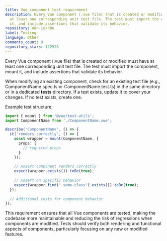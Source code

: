 ```yaml
---
title: Vue component test requirement
description: Every Vue component (.vue file) that is created or modified must have
  at least one corresponding unit test file. The test must import the component, mount
  it, and include assertions that validate its behavior.
repository: n8n-io/n8n
label: Testing
language: Other
comments_count: 9
repository_stars: 122978
---
```


Every Vue component (.vue file) that is created or modified must have at least one corresponding unit test file. The test must import the component, mount it, and include assertions that validate its behavior.

When modifying an existing component, check for an existing test file (e.g., ComponentName.spec.ts or ComponentName.test.ts) in the same directory or in a dedicated __tests__ directory. If a test exists, update it to cover your changes. If no test exists, create one.

Example test structure:
```typescript
import { mount } from '@vue/test-utils';
import ComponentName from './ComponentName.vue';

describe('ComponentName', () => {
  it('renders correctly', () => {
    const wrapper = mount(ComponentName, {
      props: {
        // required props
      }
    });
    
    // Assert component renders correctly
    expect(wrapper.exists()).toBe(true);
    
    // Assert on specific behavior
    expect(wrapper.find('.some-class').exists()).toBe(true);
  });
  
  // Additional tests for component behavior
});
```

This requirement ensures that all Vue components are tested, making the codebase more maintainable and reducing the risk of regressions when components are modified. Tests should verify both rendering and functional aspects of components, particularly focusing on any new or modified features.